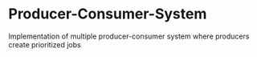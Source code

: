 # Producer-Consumer-System
Implementation of multiple producer-consumer system where  producers create prioritized jobs
